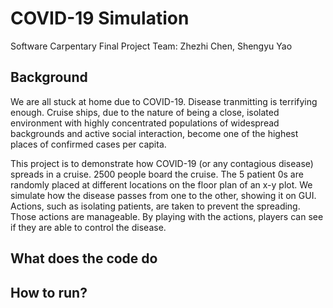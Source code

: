 # COVID-19 Simulation

Software Carpentary Final Project
Team: Zhezhi Chen, Shengyu Yao

## Background
We are all stuck at home due to COVID-19. Disease tranmitting is terrifying enough. 
Cruise ships, due to the nature of being a close, isolated environment with highly concentrated populations of 
widespread backgrounds and active social interaction, become one of the highest places of confirmed cases per capita.

This project is to demonstrate how COVID-19 (or any contagious disease) spreads in a cruise. 
2500 people board the cruise. The 5 patient 0s are randomly placed at different locations on the floor plan of an x-y plot.
We simulate how the disease passes from one to the other, showing it on GUI.
Actions, such as isolating patients, are taken to prevent the spreading. Those actions are manageable. By playing with the actions, players
can see if they are able to control the disease. 


## What does the code do


## How to run?
